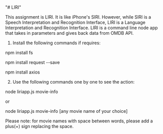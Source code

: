 "# LIRI" 

This assignment is LIRI. It is like iPhone's SIRI. However, while SIRI is a Speech Interpretation and Recognition Interface, LIRI is a Language Interpretation and Recognition Interface. LIRI is a command line node app that takes in parameters and gives back data from OMDB API.

1. Install the following commands if requires:

npm install fs

npm install request --save

npm install axios

2. Use the following commands one by one to see the action:

node liriapp.js movie-info

or

node liriapp.js movie-info [any movie name of your choice]

Please note: for movie names with space between words, please add a plus(+) sign replacing the space.